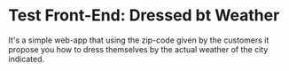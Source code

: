 # Test Front-End: Dressed bt Weather 

It's a simple web-app that using the zip-code given by the customers it propose you how to dress themselves by the actual weather of the city indicated.

